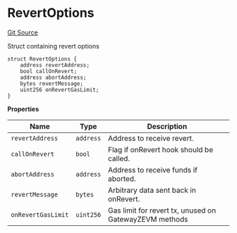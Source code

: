 # RevertOptions
[Git Source](https://github.com/zeta-chain/protocol-contracts/blob/1ebf02353d4ffe1e3d159fe4887220a0672a2035/contracts/Revert.sol)

Struct containing revert options


```solidity
struct RevertOptions {
    address revertAddress;
    bool callOnRevert;
    address abortAddress;
    bytes revertMessage;
    uint256 onRevertGasLimit;
}
```

**Properties**

|Name|Type|Description|
|----|----|-----------|
|`revertAddress`|`address`|Address to receive revert.|
|`callOnRevert`|`bool`|Flag if onRevert hook should be called.|
|`abortAddress`|`address`|Address to receive funds if aborted.|
|`revertMessage`|`bytes`|Arbitrary data sent back in onRevert.|
|`onRevertGasLimit`|`uint256`|Gas limit for revert tx, unused on GatewayZEVM methods|

